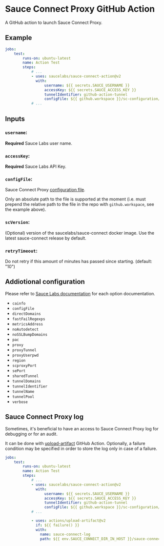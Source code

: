 # Sauce Connect Proxy GitHub Action

A GitHub action to launch Sauce Connect Proxy.

## Example

```yaml
jobs:
    test:
        runs-on: ubuntu-latest
        name: Action Test
        steps:
            # ...
            - uses: saucelabs/sauce-connect-action@v2
              with:
                  username: ${{ secrets.SAUCE_USERNAME }}
                  accessKey: ${{ secrets.SAUCE_ACCESS_KEY }}
                  tunnelIdentifier: github-action-tunnel
                  configFile: ${{ github.workspace }}/sc-configuration/config.yaml
            # ...
```

## Inputs

### `username`:

**Required** Sauce Labs user name.

### `accessKey`:

**Required** Sauce Labs API Key.

### `configFile`:

Sauce Connect Proxy [configuration file](https://docs.saucelabs.com/secure-connections/sauce-connect/setup-configuration/yaml-config/).

Only an absolute path to the file is supported at the moment (i.e. must prepend the relative path to the file in the repo with `github.workspace`, see the example above).

### `scVersion`:

(Optional) version of the saucelabs/sauce-connect docker image. Use the latest sauce-connect release by default.

### `retryTimeout`:

Do not retry if this amount of minutes has passed since starting. (default: "10")

## Addiotional configuration

Please refer to [Sauce Labs documentation](https://docs.saucelabs.com/dev/cli/sauce-connect-proxy/index.html) for each option documentation.

- `cainfo`
- `configFile`
- `directDomains`
- `fastFailRegexps`
- `metricsAddress`
- `noAutodetect`
- `noSSLBumpDomains`
- `pac`
- `proxy`
- `proxyTunnel`
- `proxyUserpwd`
- `region`
- `scproxyPort`
- `sePort`
- `sharedTunnel`
- `tunnelDomains`
- `tunnelIdentifier`
- `tunnelName`
- `tunnelPool`
- `verbose`

## Sauce Connect Proxy log

Sometimes, it's beneficial to have an access to Sauce Connect Proxy log for debugging or for an audit.

It can be done with [upload-artifact](https://github.com/actions/upload-artifact) GitHub Action.
Optionally, a failure condition may be specified in order to store the log only in case of a failure.

```yaml
jobs:
    test:
        runs-on: ubuntu-latest
        name: Action Test
        steps:
            # ...
            - uses: saucelabs/sauce-connect-action@v2
              with:
                  username: ${{ secrets.SAUCE_USERNAME }}
                  accessKey: ${{ secrets.SAUCE_ACCESS_KEY }}
                  tunnelIdentifier: github-action-tunnel
                  configFile: ${{ github.workspace }}/sc-configuration/config.yaml
            # ...

            - uses: actions/upload-artifact@v2
              if: ${{ failure() }}
              with:
                name: sauce-connect-log
                path: ${{ env.SAUCE_CONNECT_DIR_IN_HOST }}/sauce-connect.log
```
